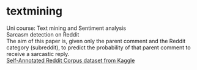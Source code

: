 # textmining
Uni course: Text mining and Sentiment analysis  
Sarcasm detection on Reddit  
The aim of this paper is, given only the parent comment and the Reddit category (subreddit), to
predict the probability of that parent comment to receive a sarcastic reply.  
[Self-Annotated Reddit Corpus dataset from Kaggle](https://www.kaggle.com/danofer/sarcasm)
